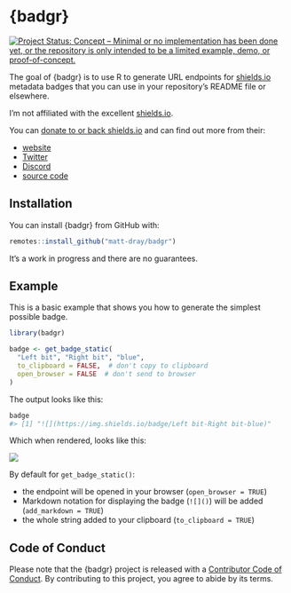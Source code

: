 
<!-- README.md is generated from README.Rmd. Please edit that file -->

# {badgr}

<!-- badges: start -->

[![Project Status: Concept – Minimal or no implementation has been done
yet, or the repository is only intended to be a limited example, demo,
or
proof-of-concept.](https://www.repostatus.org/badges/latest/concept.svg)](https://www.repostatus.org/#concept)
<!-- badges: end -->

The goal of {badgr} is to use R to generate URL endpoints for
[shields.io](https://shields.io/) metadata badges that you can use in
your repository’s README file or elsewhere.

I’m not affiliated with the excellent [shields.io](https://shields.io/).

You can [donate to or back
shields.io](https://opencollective.com/shields) and can find out more
from their:

  - [website](https://shields.io/)
  - [Twitter](https://twitter.com/Shields_io)
  - [Discord](https://discord.com/invite/HjJCwm5)
  - [source code](https://github.com/badges/shields)

## Installation

You can install {badgr} from GitHub with:

``` r
remotes::install_github("matt-dray/badgr")
```

It’s a work in progress and there are no guarantees.

## Example

This is a basic example that shows you how to generate the simplest
possible badge.

``` r
library(badgr)

badge <- get_badge_static(
  "Left bit", "Right bit", "blue",
  to_clipboard = FALSE,  # don't copy to clipboard
  open_browser = FALSE  # don't send to browser
)
```

The output looks like this:

``` r
badge
#> [1] "![](https://img.shields.io/badge/Left bit-Right bit-blue)"
```

Which when rendered, looks like this:

![](https://img.shields.io/badge/Left%20bit-Right%20bit-blue)

By default for `get_badge_static()`:

  - the endpoint will be opened in your browser (`open_browser = TRUE`)
  - Markdown notation for displaying the badge (`![]()`) will be added
    (`add_markdown = TRUE`)
  - the whole string added to your clipboard (`to_clipboard = TRUE`)

## Code of Conduct

Please note that the {badgr} project is released with a [Contributor
Code of
Conduct](https://contributor-covenant.org/version/2/0/CODE_OF_CONDUCT.html).
By contributing to this project, you agree to abide by its terms.
